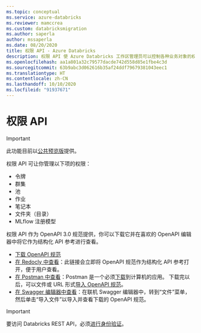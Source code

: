 ```yaml
---
ms.topic: conceptual
ms.service: azure-databricks
ms.reviewer: mamccrea
ms.custom: databricksmigration
ms.author: saperla
author: mssaperla
ms.date: 08/20/2020
title: 权限 API - Azure Databricks
description: 权限 API 使 Azure Databricks 工作区管理员可以控制各种业务对象的权限。
ms.openlocfilehash: aa1a801a32c79577dacde742d558d85e1fbe4c3d
ms.sourcegitcommit: 63b9abc3d062616b35af24ddf79679381043eec1
ms.translationtype: HT
ms.contentlocale: zh-CN
ms.lasthandoff: 10/10/2020
ms.locfileid: "91937671"
---
```

<!--IMPORTANT:  For docs.databricks.com, this page will get STOMPED ON by doc tools with the OpenAPI rendered by redoc. Title shows up in TOC.-->

# <a name="permissions-api"></a>权限 API

> [!IMPORTANT]
>
> 此功能目前以[公共预览版](../../../release-notes/release-types.md)提供。

权限 API 可让你管理以下项的权限：

* 令牌
* 群集
* 池
* 作业
* 笔记本
* 文件夹（目录）
* MLflow 注册模型

权限 API 作为 OpenAPI 3.0 规范提供，你可以下载它并在喜欢的 OpenAPI 编辑器中将它作为结构化 API 参考进行查看。

* [下载 OpenAPI 规范](../../../_static/api-refs/permissions-azure.yaml)
* [在 Redocly 中查看](https://redocly.github.io/redoc/?url=https://docs.microsoft.com/azure/databricks/_static/api-refs/permissions-azure.yaml)：此链接会立即将 OpenAPI 规范作为结构化 API 参考打开，便于用户查看。
* [在 Postman 中查看](https://learning.postman.com/)：Postman 是一个必须[下载](https://www.postman.com/downloads/)到计算机的应用。 下载完以后，可以文件或 URL 形式[导入 OpenAPI 规范](https://learning.postman.com/docs/getting-started/importing-and-exporting-data/#importing-api-specifications)。
* [在 Swagger 编辑器中查看](https://editor.swagger.io/)：在联机 Swagger 编辑器中，转到“文件”菜单，然后单击“导入文件”以导入并查看下载的 OpenAPI 规范。

> [!IMPORTANT]
>
> 要访问 Databricks REST API，必须[进行身份验证](authentication.md)。